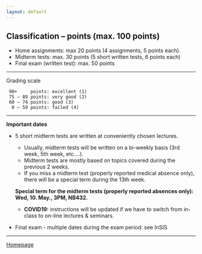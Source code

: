 ```yaml
---
layout: default
---
```


## Classification – points (max. 100 points)

* Home assignments: max 20 points (4 assignments, 5 points each).  
* Midterm tests: max. 30 points (5 short written tests, 6 points each)  
* Final exam (written test): max. 50 points  

--- 

Grading scale

     90+     points: excellent (1)
     75 – 89 points: very good (2)
     60 – 74 points: good (3)
      0 – 59 points: failed (4)

---

**Important dates**  

+ 5 short midterm tests are written at conveniently chosen lectures.  
    + Usually, midterm tests will be written on a bi-weekly basis (3rd week, 5th week, etc....).  
    + Midterm tests are mostly based on topics covered during the previous 2 weeks.  
    + If you miss a midterm test (properly reported medical absence only), there will be a special term during the 13th week.  

     **Special term for the midterm tests (properly reported absences only): Wed, 10. May., 3PM, NB432.**

    + **COVID19:** instructions will be updated if we have to switch from in-class to on-line lectures & seminars.

+ Final exam - multiple dates during the exam period: see InSIS  

---

[Homepage](./)
